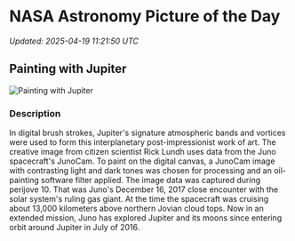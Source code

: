 # NASA Astronomy Picture of the Day

_Updated: 2025-04-19 11:21:50 UTC_

## Painting with Jupiter

![Painting with Jupiter](https://apod.nasa.gov/apod/image/2504/PIA21983JupiterLundh1024.jpg)

### Description

In digital brush strokes, Jupiter's signature atmospheric bands and vortices were used to form this interplanetary post-impressionist work of art. The creative image from citizen scientist Rick Lundh uses data from the Juno spacecraft's JunoCam. To paint on the digital canvas, a JunoCam image with contrasting light and dark tones was chosen for processing and an oil-painting software filter applied. The image data was captured during perijove 10. That was Juno's December 16, 2017 close encounter with the solar system's ruling gas giant. At the time the spacecraft was cruising about 13,000 kilometers above northern Jovian cloud tops. Now in an extended mission, Juno has explored Jupiter and its moons since entering orbit around Jupiter in July of 2016.
